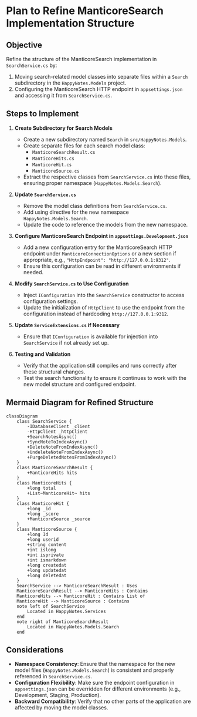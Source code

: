 # Plan to Refine ManticoreSearch Implementation Structure

## Objective
Refine the structure of the ManticoreSearch implementation in `SearchService.cs` by:
1. Moving search-related model classes into separate files within a `Search` subdirectory in the `HappyNotes.Models` project.
2. Configuring the ManticoreSearch HTTP endpoint in `appsettings.json` and accessing it from `SearchService.cs`.

## Steps to Implement

1. **Create Subdirectory for Search Models**
   - Create a new subdirectory named `Search` in `src/HappyNotes.Models`.
   - Create separate files for each search model class:
     - `ManticoreSearchResult.cs`
     - `ManticoreHits.cs`
     - `ManticoreHit.cs`
     - `ManticoreSource.cs`
   - Extract the respective classes from `SearchService.cs` into these files, ensuring proper namespace (`HappyNotes.Models.Search`).

2. **Update `SearchService.cs`**
   - Remove the model class definitions from `SearchService.cs`.
   - Add using directive for the new namespace `HappyNotes.Models.Search`.
   - Update the code to reference the models from the new namespace.

3. **Configure ManticoreSearch Endpoint in `appsettings.Development.json`**
   - Add a new configuration entry for the ManticoreSearch HTTP endpoint under `ManticoreConnectionOptions` or a new section if appropriate, e.g., `"HttpEndpoint": "http://127.0.0.1:9312"`.
   - Ensure this configuration can be read in different environments if needed.

4. **Modify `SearchService.cs` to Use Configuration**
   - Inject `IConfiguration` into the `SearchService` constructor to access configuration settings.
   - Update the initialization of `HttpClient` to use the endpoint from the configuration instead of hardcoding `http://127.0.0.1:9312`.

5. **Update `ServiceExtensions.cs` if Necessary**
   - Ensure that `IConfiguration` is available for injection into `SearchService` if not already set up.

6. **Testing and Validation**
   - Verify that the application still compiles and runs correctly after these structural changes.
   - Test the search functionality to ensure it continues to work with the new model structure and configured endpoint.

## Mermaid Diagram for Refined Structure

```mermaid
classDiagram
    class SearchService {
        -IDatabaseClient _client
        -HttpClient _httpClient
        +SearchNotesAsync()
        +SyncNoteToIndexAsync()
        +DeleteNoteFromIndexAsync()
        +UndeleteNoteFromIndexAsync()
        +PurgeDeletedNotesFromIndexAsync()
    }
    class ManticoreSearchResult {
        +ManticoreHits hits
    }
    class ManticoreHits {
        +long total
        +List~ManticoreHit~ hits
    }
    class ManticoreHit {
        +long _id
        +long _score
        +ManticoreSource _source
    }
    class ManticoreSource {
        +long Id
        +long userid
        +string content
        +int islong
        +int isprivate
        +int ismarkdown
        +long createdat
        +long updatedat
        +long deletedat
    }
    SearchService --> ManticoreSearchResult : Uses
    ManticoreSearchResult --> ManticoreHits : Contains
    ManticoreHits --> ManticoreHit : Contains List of
    ManticoreHit --> ManticoreSource : Contains
    note left of SearchService
        Located in HappyNotes.Services
    end
    note right of ManticoreSearchResult
        Located in HappyNotes.Models.Search
    end
```

## Considerations
- **Namespace Consistency**: Ensure that the namespace for the new model files (`HappyNotes.Models.Search`) is consistent and properly referenced in `SearchService.cs`.
- **Configuration Flexibility**: Make sure the endpoint configuration in `appsettings.json` can be overridden for different environments (e.g., Development, Staging, Production).
- **Backward Compatibility**: Verify that no other parts of the application are affected by moving the model classes.